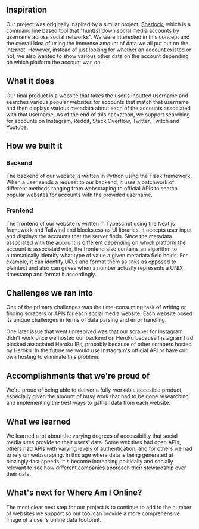 ## Inspiration
Our project was originally inspired by a similar project, [Sherlock](https://github.com/sherlock-project/sherlock), which is a command line based tool that "hunt[s] down social media accounts by username across social networks". We were interested in this concept and the overall idea of using the immense amount of data we all put put on the internet. However, instead of just looking for whether an account existed or not, we also wanted to show various other data on the account depending on which platform the account was on. 

## What it does
Our final product is a website that takes the user's inputted username and searches various popular websites for accounts that match that username and then displays various metadata about each of the accounts associated with that username. As of the end of this hackathon, we support searching for accounts on Instagram, Reddit, Stack Overflow, Twitter, Twitch and Youtube.

## How we built it
### Backend
The backend of our website is written in Python using the Flask framework. When a user sends a request to our backend, it uses a patchwork of different methods ranging from webscraping to official APIs to search popular websites for accounts with the provided username.

### Frontend
The frontend of our website is written in Typescript using the Next.js framework and Tailwind and blocks.css as UI libraries. It accepts user input and displays the accounts that the server finds. Since the metadata associated with the account is different depending on which platform the account is associated with, the frontend also contains an algorithm to automatically identify what type of value a given metadata field holds. For example, it can identify URLs and format them as links as opposed to plaintext and also can guess when a number actually represents a UNIX timestamp and format it accordingly.

## Challenges we ran into
One of the primary challenges was the time-consuming task of writing or finding scrapers or APIs for each social media website. Each website posed its unique challenges in terms of data parsing and error handling.

One later issue that went unresolved was that our scraper for Instagram didn't work once we hosted our backend on Heroku because Instagram had blocked associated Heroku IPs, probably because of other scrapers hosted by Heroku. In the future we would use Instagram's official API or have our own hosting to eliminate this problem.

## Accomplishments that we're proud of
We're proud of being able to deliver a fully-workable accesible product, especially given the amount of busy work that had to be done researching and implementing the best ways to gather data from each website.

## What we learned
We learned a lot about the varying degrees of accessibility that social media sites provide to their users' data. Some websites had open APIs, others had APIs with varying levels of authentication, and for others we had to rely on webscraping. In this age where data is being generated at blazingly-fast speeds, it's become increasing politically and socially relevant to see how different companies approach their stewardship over their data.

## What's next for Where Am I Online?
The most clear next step for our project is to continue to add to the number of websites we support so our tool can provide a more comprehensive image of a user's online data footprint.
